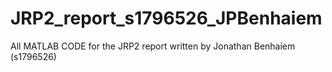 # JRP2_report_s1796526_JPBenhaiem
All MATLAB CODE for the JRP2 report written by Jonathan Benhaiem (s1796526)
